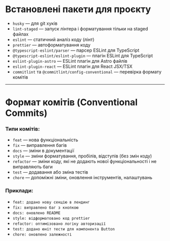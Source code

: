 # Встановлені пакети для проєкту

- `husky` — для git хуків  
- `lint-staged` — запуск лінтера і форматування тільки на staged файлах  
- `eslint` — статичний аналіз коду (лінт)  
- `prettier` — автоформатування коду  
- `@typescript-eslint/parser` — парсер ESLint для TypeScript  
- `@typescript-eslint/eslint-plugin` — плагін ESLint для TypeScript  
- `eslint-plugin-astro` — ESLint плагін для Astro файлів  
- `eslint-plugin-react` — ESLint плагін для React JSX/TSX  
- `commitlint` та `@commitlint/config-conventional` — перевірка формату комітів  

---

# Формат комітів (Conventional Commits)

### Типи комітів:

- `feat` — нова функціональність  
- `fix` — виправлення багів  
- `docs` — зміни в документації  
- `style` — зміни форматування, пробілів, відступів (без змін коду)  
- `refactor` — зміни коду, які не додають нової функціональності і не виправляють баги  
- `test` — додавання або зміна тестів  
- `chore` — допоміжні зміни, оновлення інструментів, налаштувань  

### Приклади:
- `feat: додано нову секцію в лендинг`
- `fix: виправлено баг з кнопкою`
- `docs: оновлено README`
- `style: відформатовано код prettier`
- `refactor: оптимізовано логіку авторизації`
- `test: додано юніт тести для компонента Button`
- `chore: оновлено залежності`

